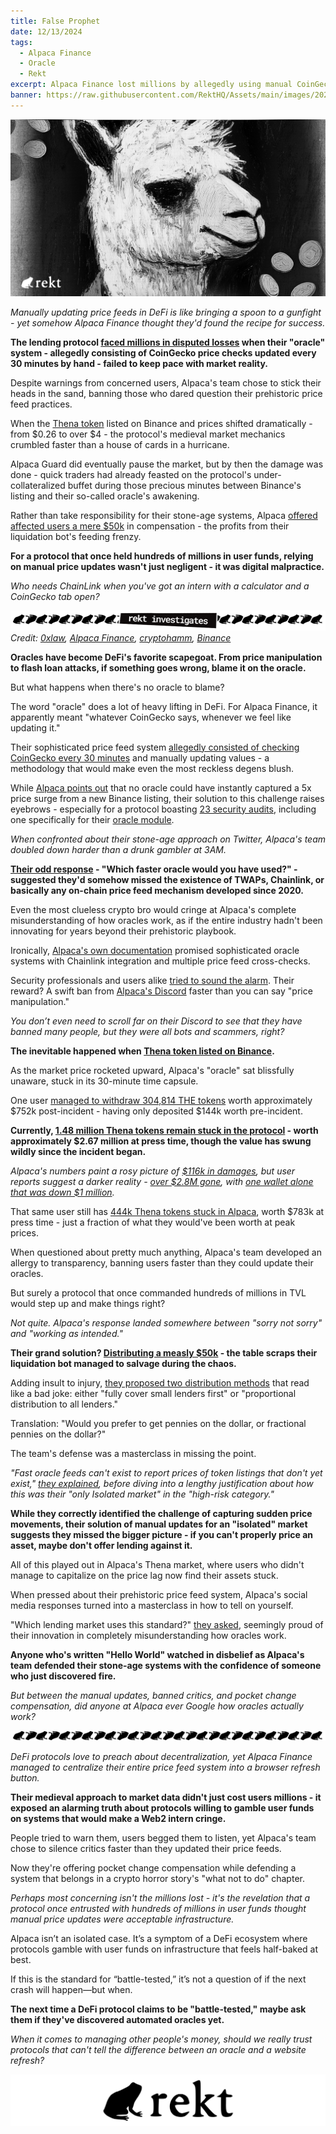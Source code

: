 ```yaml
---
title: False Prophet
date: 12/13/2024
tags:
  - Alpaca Finance
  - Oracle
  - Rekt
excerpt: Alpaca Finance lost millions by allegedly using manual CoinGecko price updates instead of real oracles. When questioned, they asked "which faster oracle would you have used?" Turns out F5 isn't a reliable price feed. Who knew?
banner: https://raw.githubusercontent.com/RektHQ/Assets/main/images/2023/01/false-prophet-header.png
---
```

![](https://raw.githubusercontent.com/RektHQ/Assets/main/images/2023/01/false-prophet-header.png)



_Manually updating price feeds in DeFi is like bringing a spoon to a gunfight - yet somehow Alpaca Finance thought they'd found the recipe for success._

  
**The lending protocol [faced millions in disputed losses](https://x.com/0xlawlol/status/1861845916895924611) when their "oracle" system - allegedly consisting of CoinGecko price checks updated every 30 minutes by hand - failed to keep pace with market reality.**  
  

Despite warnings from concerned users, Alpaca's team chose to stick their heads in the sand, banning those who dared question their prehistoric price feed practices.

  

When the [Thena token](https://www.coingecko.com/en/coins/thena) listed on Binance and prices shifted dramatically - from $0.26 to over $4 - the protocol's medieval market mechanics crumbled faster than a house of cards in a hurricane.

  

Alpaca Guard did eventually pause the market, but by then the damage was done - quick traders had already feasted on the protocol's under-collateralized buffet during those precious minutes between Binance's listing and their so-called oracle's awakening.

  

Rather than take responsibility for their stone-age systems, Alpaca [offered affected users a mere $50k](https://forum.alpacafinance.org/t/for-discussion-distribution-plan-to-lenders-of-stablecoins-from-the-liquidation/931) in compensation - the profits from their liquidation bot's feeding frenzy.

  

**For a protocol that once held hundreds of millions in user funds, relying on manual price updates wasn't just negligent - it was digital malpractice.**

  

_Who needs ChainLink when you've got an intern with a calculator and a CoinGecko tab open?_

![](https://raw.githubusercontent.com/RektHQ/Assets/main/images/2021/09/rekt-investigates-linebreak.png)
_Credit: [0xlaw](https://x.com/0xlawlol/status/1861845916895924611), [Alpaca Finance](https://x.com/AlpacaFinance/status/1861842249891336271), [cryptohamm](https://x.com/cryptohamm/status/1861855119408533537), [Binance](https://www.binance.com/en/research/projects/thena)_  
  
**Oracles have become DeFi's favorite scapegoat. From price manipulation to flash loan attacks, if something goes wrong, blame it on the oracle.**

  

But what happens when there's no oracle to blame?  
  
The word "oracle" does a lot of heavy lifting in DeFi. For Alpaca Finance, it apparently meant "whatever CoinGecko says, whenever we feel like updating it."

  

Their sophisticated price feed system [allegedly consisted of checking CoinGecko every 30 minutes](https://x.com/cryptohamm/status/1861855119408533537) and manually updating values - a methodology that would make even the most reckless degens blush.  
  
While [Alpaca points out](https://x.com/AlpacaFinance/status/1862592167509889189) that no oracle could have instantly captured a 5x price surge from a new Binance listing, their solution to this challenge raises eyebrows - especially for a protocol boasting [23 security audits](https://docs.alpacafinance.org/our-protocol-1/transparency), including one specifically for their [oracle module](https://github.com/alpaca-finance/bsc-alpaca-contract/blob/main/audits/oracle/Smart%20Contract%20Security%20Audit%20Report%20-%20Alpaca%20Finance%20Oracle.pdf).

  

_When confronted about their stone-age approach on Twitter, Alpaca's team doubled down harder than a drunk gambler at 3AM._

  

**[Their odd response](https://x.com/AlpacaFinance/status/1861852836079747210) - "Which faster oracle would you have used?" - suggested they'd somehow missed the existence of TWAPs, Chainlink, or basically any on-chain price feed mechanism developed since 2020.**  
  
Even the most clueless crypto bro would cringe at Alpaca's complete misunderstanding of how oracles work, as if the entire industry hadn't been innovating for years beyond their prehistoric playbook.

  
Ironically, [Alpaca's own documentation](https://docs.alpacafinance.org/help-center/faqs#will-i-get-liquidated-if-my-token-pair-has-a-flash-crash-what-oracles-do-you-use-for-liquidation) promised sophisticated oracle systems with Chainlink integration and multiple price feed cross-checks.

  

Security professionals and users alike [tried to sound the alarm](https://x.com/0xlawlol/status/1861845916895924611). Their reward? A swift ban from [Alpaca's Discord](https://discord.gg/PnvxfGz8) faster than you can say "price manipulation."  
  
_You don’t even need to scroll far on their Discord to see that they have banned many people, but they were all bots and scammers, right?_

  

**The inevitable happened when [Thena token listed on Binance](https://www.binance.com/en/research/projects/thena).**

  

As the market price rocketed upward, Alpaca's "oracle" sat blissfully unaware, stuck in its 30-minute time capsule.

  

One user [managed to withdraw 304,814 THE tokens](https://forum.alpacafinance.org/t/for-discussion-distribution-plan-to-lenders-of-stablecoins-from-the-liquidation/931) worth approximately $752k post-incident - having only deposited $144k worth pre-incident.

  

**Currently, [1.48 million Thena tokens remain stuck in the protocol](https://app-v2.alpacafinance.org/market/0xF4C8E32EaDEC4BFe97E0F595AdD0f4450a863a11) - worth approximately $2.67 million at press time, though the value has swung wildly since the incident began.**

  

_Alpaca's numbers paint a rosy picture of [$116k in damages](https://x.com/AlpacaFinance/status/1862592164683030730), but user reports suggest a darker reality - [over $2.8M gone](https://x.com/0xlawlol/status/1861845916895924611), with [one wallet alone that was down $1 million](https://x.com/delucinator/status/1861824695617687797)._

  

That same user still has [444k Thena tokens stuck in Alpaca](https://debank.com/profile/0xB3bfB32977cFd6200AB9537E3703e501d8381c9B), worth $783k at press time - just a fraction of what they would've been worth at peak prices.

  

When questioned about pretty much anything, Alpaca's team developed an allergy to transparency, banning users faster than they could update their oracles.

  
But surely a protocol that once commanded hundreds of millions in TVL would step up and make things right?

  

_Not quite. Alpaca's response landed somewhere between "sorry not sorry" and "working as intended."_

  

**Their grand solution? [Distributing a measly $50k](https://forum.alpacafinance.org/t/for-discussion-distribution-plan-to-lenders-of-stablecoins-from-the-liquidation/931) - the table scraps their liquidation bot managed to salvage during the chaos.**

  

Adding insult to injury, [they proposed two distribution methods](https://forum.alpacafinance.org/t/for-discussion-distribution-plan-to-lenders-of-stablecoins-from-the-liquidation/931) that read like a bad joke: either "fully cover small lenders first" or "proportional distribution to all lenders."

  

Translation: "Would you prefer to get pennies on the dollar, or fractional pennies on the dollar?"

  

The team's defense was a masterclass in missing the point.

  

_"Fast oracle feeds can't exist to report prices of token listings that don't yet exist," [they explained](https://x.com/AlpacaFinance/status/1861842249891336271), before diving into a lengthy justification about how this was their "only Isolated market" in the "high-risk category."_

  

**While they correctly identified the challenge of capturing sudden price movements, their solution of manual updates for an "isolated" market suggests they missed the bigger picture - if you can't properly price an asset, maybe don't offer lending against it.**

  

All of this played out in Alpaca's Thena market, where users who didn't manage to capitalize on the price lag now find their assets stuck.

  

When pressed about their prehistoric price feed system, Alpaca's social media responses turned into a masterclass in how to tell on yourself.

  

"Which lending market uses this standard?" [they asked](https://x.com/AlpacaFinance/status/1861857628395069855), seemingly proud of their innovation in completely misunderstanding how oracles work.  
  
**Anyone who's written "Hello World" watched in disbelief as Alpaca's team defended their stone-age systems with the confidence of someone who just discovered fire.**  
  
_But between the manual updates, banned critics, and pocket change compensation, did anyone at Alpaca ever Google how oracles actually work?_

![](https://raw.githubusercontent.com/RektHQ/Assets/main/images/2021/03/rekt-linebreak.png)



_DeFi protocols love to preach about decentralization, yet Alpaca Finance managed to centralize their entire price feed system into a browser refresh button._

  

**Their medieval approach to market data didn't just cost users millions - it exposed an alarming truth about protocols willing to gamble user funds on systems that would make a Web2 intern cringe.**

  

People tried to warn them, users begged them to listen, yet Alpaca's team chose to silence critics faster than they updated their price feeds.

  

Now they're offering pocket change compensation while defending a system that belongs in a crypto horror story's "what not to do" chapter.

  

_Perhaps most concerning isn't the millions lost - it's the revelation that a protocol once entrusted with hundreds of millions in user funds thought manual price updates were acceptable infrastructure._  
  
Alpaca isn’t an isolated case. It’s a symptom of a DeFi ecosystem where protocols gamble with user funds on infrastructure that feels half-baked at best.

  

If this is the standard for “battle-tested,” it’s not a question of if the next crash will happen—but when.

  

**The next time a DeFi protocol claims to be "battle-tested," maybe ask them if they've discovered automated oracles yet.**

  

_When it comes to managing other people's money, should we really trust protocols that can't tell the difference between an oracle and a website refresh?_

![](https://raw.githubusercontent.com/RektHQ/Assets/main/images/2021/08/rekt-outline-conc.png)









